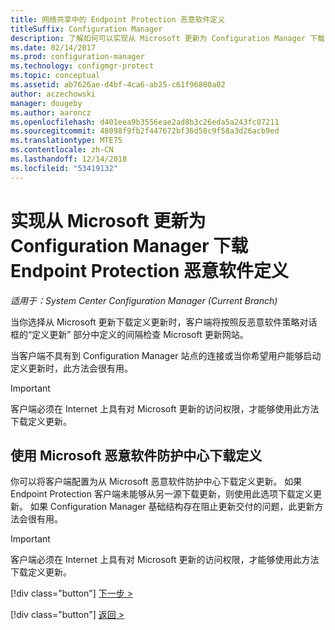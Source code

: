 ```yaml
---
title: 网络共享中的 Endpoint Protection 恶意软件定义
titleSuffix: Configuration Manager
description: 了解如何可以实现从 Microsoft 更新为 Configuration Manager 下载 Endpoint Protection 的恶意软件定义。
ms.date: 02/14/2017
ms.prod: configuration-manager
ms.technology: configmgr-protect
ms.topic: conceptual
ms.assetid: ab7626ae-d4bf-4ca6-ab25-c61f96800a02
author: aczechowski
manager: dougeby
ms.author: aaroncz
ms.openlocfilehash: d401eea9b3556eae2ad8b3c26eda5a243fc07211
ms.sourcegitcommit: 48098f9fb2f447672bf36d50c9f58a3d26acb9ed
ms.translationtype: MTE75
ms.contentlocale: zh-CN
ms.lasthandoff: 12/14/2018
ms.locfileid: "53419132"
---
```

# <a name="enable-endpoint-protection-malware-definitions-to-download-from-microsoft-updates-for-configuration-manager"></a>实现从 Microsoft 更新为 Configuration Manager 下载 Endpoint Protection 恶意软件定义

*适用于：System Center Configuration Manager (Current Branch)*


 当你选择从 Microsoft 更新下载定义更新时，客户端将按照反恶意软件策略对话框的“定义更新”  部分中定义的间隔检查 Microsoft 更新网站。

 当客户端不具有到 Configuration Manager 站点的连接或当你希望用户能够启动定义更新时，此方法会很有用。

> [!IMPORTANT]
>  客户端必须在 Internet 上具有对 Microsoft 更新的访问权限，才能够使用此方法下载定义更新。

## <a name="using-the-microsoft-malware-protection-center-to-download-definitions"></a>使用 Microsoft 恶意软件防护中心下载定义
 你可以将客户端配置为从 Microsoft 恶意软件防护中心下载定义更新。 如果 Endpoint Protection 客户端未能够从另一源下载更新，则使用此选项下载定义更新。 如果 Configuration Manager 基础结构存在阻止更新交付的问题，此更新方法会很有用。

> [!IMPORTANT]
>  客户端必须在 Internet 上具有对 Microsoft 更新的访问权限，才能够使用此方法下载定义更新。
> 
> 
> [!div class="button"]
> [下一步 >](endpoint-antimalware-policies.md)
> 
> [!div class="button"]
> [返回 >](endpoint-configure-alerts.md)
